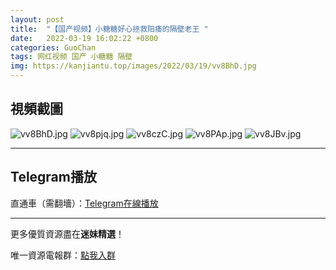 ```yaml
---
layout: post
title:  "【国产视频】小糖糖好心拯救阳痿的隔壁老王 "
date:   2022-03-19 16:02:22 +0800
categories: GuoChan
tags: 网红视频 国产 小糖糖 隔壁
img: https://kanjiantu.top/images/2022/03/19/vv8BhD.jpg
---
```



## 視頻截圖

![vv8BhD.jpg](https://kanjiantu.top/images/2022/03/19/vv8BhD.jpg)
![vv8pjq.jpg](https://kanjiantu.top/images/2022/03/19/vv8pjq.jpg)
![vv8czC.jpg](https://kanjiantu.top/images/2022/03/19/vv8czC.jpg)
![vv8PAp.jpg](https://kanjiantu.top/images/2022/03/19/vv8PAp.jpg)
![vv8JBv.jpg](https://kanjiantu.top/images/2022/03/19/vv8JBv.jpg)

* * *
## Telegram播放

直通車（需翻墻）：[Telegram在線播放](https://t.me/mimeijingxuan/243)

* * *
更多優質資源盡在**迷妹精選**！

唯一資源電報群：[點我入群](https://t.me/mimeijingxuan)


